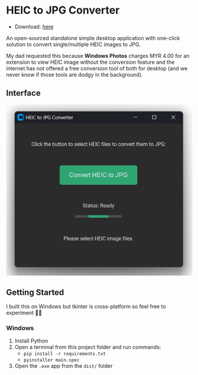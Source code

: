 # HEIC to JPG Converter

- Download: [here](https://github.com/AlvinChiew/heic-jpg-converter/releases/download/v0.1.0/HeicToJpg-v0.1.0-win-x64-portable.exe)

An open-sourced standalone simple desktop application with one-click solution to convert single/multiple HEIC images to JPG.

My dad requested this because **Windows Photos** charges MYR 4.00 for an extension to view HEIC image without the conversion feature and the internet has not offered a free conversion tool of both for desktop (and we never know if those tools are dodgy in the background).

## Interface

![Sample Screenshot](assets/sample.png 'Sample Screenshot')

## Getting Started

I built this on Windows but tkinter is cross-platform so feel free to experiment 🚀✨

### Windows

1. Install Python
1. Open a terminal from this project folder and run commands:
   - `pip install -r requirements.txt`
   - `pyinstaller main.spec`
1. Open the `.exe` app from the `dist/` folder
